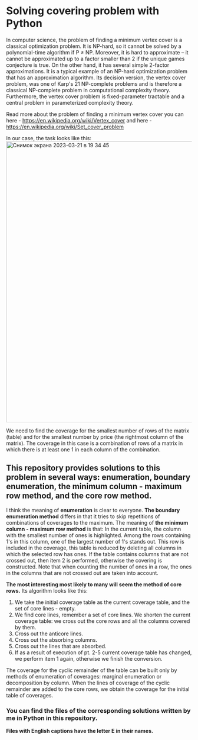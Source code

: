 # Solving covering problem with Python

In computer science, the problem of finding a minimum vertex cover is a classical optimization problem. It is NP-hard, so it cannot be solved by a polynomial-time algorithm if P ≠ NP. Moreover, it is hard to approximate – it cannot be approximated up to a factor smaller than 2 if the unique games conjecture is true. On the other hand, it has several simple 2-factor approximations. It is a typical example of an NP-hard optimization problem that has an approximation algorithm. Its decision version, the vertex cover problem, was one of Karp's 21 NP-complete problems and is therefore a classical NP-complete problem in computational complexity theory. Furthermore, the vertex cover problem is fixed-parameter tractable and a central problem in parameterized complexity theory.

Read more about the problem of finding a minimum vertex cover you can here - https://en.wikipedia.org/wiki/Vertex_cover and here - https://en.wikipedia.org/wiki/Set_cover_problem

In our case, the task looks like this:
<img width="760" alt="Снимок экрана 2023-03-21 в 19 34 45" src="https://user-images.githubusercontent.com/33964247/226694288-6fb3aae0-6fe9-45ec-9232-ed652c9bf20c.png">

We need to find the coverage for the smallest number of rows of the matrix (table) and for the smallest number by price (the rightmost column of the matrix). The coverage in this case is a combination of rows of a matrix in which there is at least one 1 in each column of the combination.

## This repository provides solutions to this problem in several ways: enumeration, boundary enumeration, the minimum column - maximum row method, and the core row method.

I think the meaning of **enumeration** is clear to everyone. **The boundary enumeration method** differs in that it tries to skip repetitions of combinations of coverages to the maximum. The meaning of **the minimum column - maximum row method** is that:
In the current table, the column with the smallest number of ones is highlighted. Among the rows containing 1's in this column, one of the largest number of 1's stands out. This row is included in the coverage, this table is reduced by deleting all columns in which the selected row has ones. If the table contains columns that are not crossed out, then item 2 is performed, otherwise the covering is constructed. Note that when counting the number of ones in a row, the ones in the columns that are not crossed out are taken into account.

**The most interesting most likely to many will seem the method of core rows.**
Its algorithm looks like this:
1. We take the initial coverage table as the current coverage table, and the set of core lines - empty.
2. We find core lines, remember a set of core lines. We shorten the current coverage table: we cross out the core rows and all the columns covered by them.
3. Cross out the anticore lines.
4. Cross out the absorbing columns.
5. Cross out the lines that are absorbed.
6. If as a result of execution of pt. 2-5 current coverage table has changed, we perform item 1 again, otherwise we finish the conversion.

The coverage for the cyclic remainder of the table can be built only by methods of enumeration of coverages: marginal enumeration or decomposition by column. When the lines of coverage of the cyclic remainder are added to the core rows, we obtain the coverage for the initial table of coverages.

### You can find the files of the corresponding solutions written by me in Python in this repository.

**Files with English captions have the letter E in their names.**
